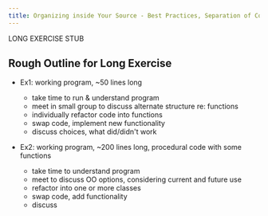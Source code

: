 ```yaml
---
title: Organizing inside Your Source - Best Practices, Separation of Concerns
---
```


LONG EXERCISE STUB
## Rough Outline for Long Exercise

- Ex1: working program, ~50 lines long
    - take time to run & understand program
    - meet in small group to discuss alternate structure re: functions
    - individually refactor code into functions
    - swap code, implement new functionality
    - discuss choices, what did/didn't work

- Ex2: working program, ~200 lines long, procedural code with some functions
    - take time to understand program
    - meet to discuss OO options, considering current and future use
    - refactor into one or more classes
    - swap code, add functionality
    - discuss
